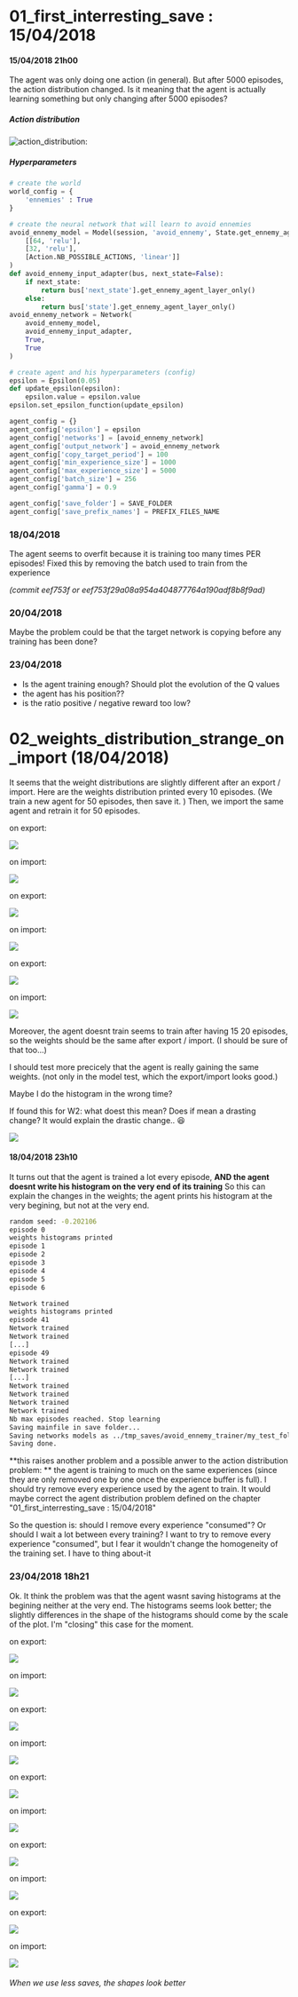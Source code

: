 # 01_first_interresting_save : 15/04/2018

#### 15/04/2018 21h00

The agent was only doing one action (in general). But after 5000 episodes, the action distribution changed. Is it meaning that the agent is actually learning something but only changing after 5000 episodes? 

##### Action distribution

![action_distribution](01_first_interresting_save/action_distribution.png):



##### Hyperparameters

```python
# create the world
world_config = {
    'ennemies' : True
}

# create the neural network that will learn to avoid ennemies
avoid_ennemy_model = Model(session, 'avoid_ennemy', State.get_ennemy_agent_layer_shape(world), 1e-2,
    [[64, 'relu'],
    [32, 'relu'],
    [Action.NB_POSSIBLE_ACTIONS, 'linear']]
)
def avoid_ennemy_input_adapter(bus, next_state=False):
    if next_state:
        return bus['next_state'].get_ennemy_agent_layer_only()
    else:
        return bus['state'].get_ennemy_agent_layer_only()
avoid_ennemy_network = Network(
    avoid_ennemy_model,
    avoid_ennemy_input_adapter,
    True,
    True
)

# create agent and his hyperparameters (config)
epsilon = Epsilon(0.05)
def update_epsilon(epsilon):
    epsilon.value = epsilon.value
epsilon.set_epsilon_function(update_epsilon)

agent_config = {}
agent_config['epsilon'] = epsilon
agent_config['networks'] = [avoid_ennemy_network]
agent_config['output_network'] = avoid_ennemy_network
agent_config['copy_target_period'] = 100
agent_config['min_experience_size'] = 1000
agent_config['max_experience_size'] = 5000
agent_config['batch_size'] = 256
agent_config['gamma'] = 0.9

agent_config['save_folder'] = SAVE_FOLDER
agent_config['save_prefix_names'] = PREFIX_FILES_NAME
```



### 18/04/2018

The agent seems to overfit because it is training too many times PER episodes! Fixed this by removing the batch used to train from the experience 

*(commit eef753f  or eef753f29a08a954a404877764a190adf8b8f9ad)*

### 20/04/2018

Maybe the problem could be that the target network is copying before any training has been done? 

### 23/04/2018

- Is the agent training enough? Should plot the evolution of the Q values
- the agent has his position?? 
- is the ratio positive / negative reward too low? 



# 02_weights_distribution_strange_on_import (18/04/2018)

It seems that the weight distributions are slightly different after an export / import. Here are the weights distribution printed every 10 episodes. (We train a new agent for 50 episodes, then save it. ) Then, we import the same agent and retrain it for 50 episodes. 

on export: 

![](02_weights_distribution_stranges_on_import/on_export1.png)

on import: 

![](02_weights_distribution_stranges_on_import/on_import1.png)

on export: 

![](02_weights_distribution_stranges_on_import/on_export2.png)

on import: 

![](02_weights_distribution_stranges_on_import/on_import2.png)

on export: 

![](02_weights_distribution_stranges_on_import/on_export3.png)

on import: 

![](02_weights_distribution_stranges_on_import/on_import3.png)

Moreover, the agent doesnt train seems to train after having 15 20 episodes, so the weights should be the same after export / import. (I should be sure of that too...)

I should test more precicely that the agent is really gaining the same weights. (not only in the model test, which the export/import looks good.)

Maybe I do the histogram in the wrong time? 

If found this for W2: what doest this mean? Does if mean a drasting change? It would explain the drastic change.. ​:laughing:​

![](02_weights_distribution_stranges_on_import/W2_distribution_after_import.png)

#### 18/04/2018 23h10

It turns out that the agent is trained a lot every episode, **AND the agent doesnt write his histogram on the very end of its training**  So this can explain the changes in the weights; the agent prints his histogram at the very begining, but not at the very end.  

```bash
random seed: -0.202106
episode 0
weights histograms printed
episode 1
episode 2
episode 3
episode 4
episode 5
episode 6
```

```bash
Network trained
weights histograms printed
episode 41
Network trained
Network trained
[...]
episode 49
Network trained
Network trained
[...]
Network trained
Network trained
Network trained
Network trained
Nb max episodes reached. Stop learning
Saving mainfile in save folder...
Saving networks models as ../tmp_saves/avoid_ennemy_trainer/my_test_folder/ ...
Saving done.
```

**this raises another problem and a possible anwer to the action distribution problem: ** the agent is training to much on the same experiences (since they are only removed one by one once the experience buffer is full). I should try remove every experience used by the agent to train. It would maybe correct the agent distribution problem defined on the chapter "01_first_interresting_save : 15/04/2018"

So the question is: should I remove every experience "consumed"? Or should I wait a lot between every training? I want to try to remove every experience "consumed", but I fear it wouldn't change the homogeneity of the training set. I have to thing about-it



### 23/04/2018 18h21

Ok. It think the problem was that the agent wasnt saving histograms at the begining neither at the very end. The histograms seems look better; the slightly differences in the shape of the histograms should come by the scale of the plot. I'm "closing" this case for the moment. 

on export: 

![](02_weights_distribution_stranges_on_import/on_export1_new.png)

on import: 

![](02_weights_distribution_stranges_on_import/on_import1_new.png)



on export: 

![](02_weights_distribution_stranges_on_import/on_export2_new.png)

on import: 

![](02_weights_distribution_stranges_on_import/on_import2_new.png)



on export: 

![](02_weights_distribution_stranges_on_import/on_export3_new.png)

on import: 

![](02_weights_distribution_stranges_on_import/on_import3_new.png)



on export: 

![](02_weights_distribution_stranges_on_import/on_export4_new.png)

on import: 

![](02_weights_distribution_stranges_on_import/on_import4_new.png)



on export: 

![](02_weights_distribution_stranges_on_import/on_export5_new.png)

on import: 

![](02_weights_distribution_stranges_on_import/on_import5_new.png)

###### When we use less saves, the shapes look better

